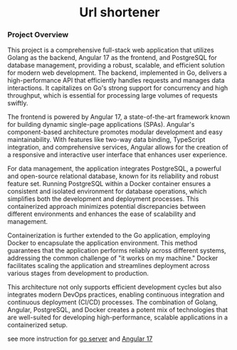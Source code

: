 <div align="center">
    <h1>Url shortener</h1>
</div>

### Project Overview

This project is a comprehensive full-stack web application that utilizes Golang as the backend, Angular 17 as the frontend, and PostgreSQL for database management, providing a robust, scalable, and efficient solution for modern web development. The backend, implemented in Go, delivers a high-performance API that efficiently handles requests and manages data interactions. It capitalizes on Go's strong support for concurrency and high throughput, which is essential for processing large volumes of requests swiftly.

The frontend is powered by Angular 17, a state-of-the-art framework known for building dynamic single-page applications (SPAs). Angular's component-based architecture promotes modular development and easy maintainability. With features like two-way data binding, TypeScript integration, and comprehensive services, Angular allows for the creation of a responsive and interactive user interface that enhances user experience.

For data management, the application integrates PostgreSQL, a powerful and open-source relational database, known for its reliability and robust feature set. Running PostgreSQL within a Docker container ensures a consistent and isolated environment for database operations, which simplifies both the development and deployment processes. This containerized approach minimizes potential discrepancies between different environments and enhances the ease of scalability and management.

Containerization is further extended to the Go application, employing Docker to encapsulate the application environment. This method guarantees that the application performs reliably across different systems, addressing the common challenge of "it works on my machine." Docker facilitates scaling the application and streamlines deployment across various stages from development to production.

This architecture not only supports efficient development cycles but also integrates modern DevOps practices, enabling continuous integration and continuous deployment (CI/CD) processes. The combination of Golang, Angular, PostgreSQL, and Docker creates a potent mix of technologies that are well-suited for developing high-performance, scalable applications in a containerized setup.

see more instruction for [go server](https://github.com/IHsuanHu/URL-Shortener/tree/master/GoServer/configs)
and [Angular 17](https://github.com/IHsuanHu/URL-Shortener/tree/master/urlShortener)
